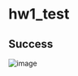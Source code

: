 # hw1_test

## Success

![image](https://user-images.githubusercontent.com/69918609/201122544-72bb1125-67eb-4109-a2a0-aa56c7174f20.png)
